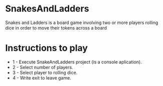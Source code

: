 # SnakesAndLadders
Snakes and Ladders is a board game involving two or more players rolling dice in order to move their tokens across a board

# Instructions to play
 * 1 - Execute SnakeAndLadders project (is a console aplication).
 * 2 - Select number of players.
 * 3 - Select player to rolling dice.
 * 4 - Write exit to leave game.
